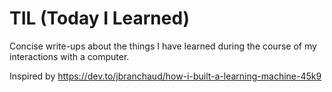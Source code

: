 # TIL (Today I Learned)

Concise write-ups about the things I have learned during the course of my interactions with a computer.

Inspired by https://dev.to/jbranchaud/how-i-built-a-learning-machine-45k9
